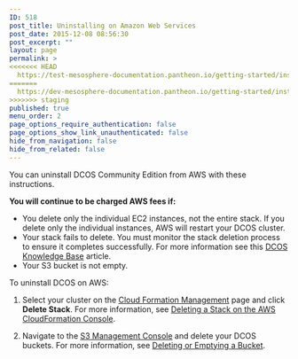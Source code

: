 ```yaml
---
ID: 518
post_title: Uninstalling on Amazon Web Services
post_date: 2015-12-08 08:56:30
post_excerpt: ""
layout: page
permalink: >
<<<<<<< HEAD
  https://test-mesosphere-documentation.pantheon.io/getting-started/installing/installing-community-edition/removeaws/
=======
  https://dev-mesosphere-documentation.pantheon.io/getting-started/installing/installing-community-edition/removeaws/
>>>>>>> staging
published: true
menu_order: 2
page_options_require_authentication: false
page_options_show_link_unauthenticated: false
hide_from_navigation: false
hide_from_related: false
---
```

You can uninstall DCOS Community Edition from AWS with these instructions.

**You will continue to be charged AWS fees if:**

*   You delete only the individual EC2 instances, not the entire stack. If you delete only the individual instances, AWS will restart your DCOS cluster.
*   Your stack fails to delete. You must monitor the stack deletion process to ensure it completes successfully. For more information see this <a href="https://support.mesosphere.com/hc/en-us/articles/204623889-Why-is-AWS-failing-to-delete-my-cluster-" target="_blank">DCOS Knowledge Base</a> article. 
*   Your S3 bucket is not empty.

To uninstall DCOS on AWS:

1.  Select your cluster on the <a href="https://console.aws.amazon.com/cloudformation/home" target="_blank">Cloud Formation Management</a> page and click **Delete Stack**. For more information, see <a href="http://docs.aws.amazon.com/AWSCloudFormation/latest/UserGuide/cfn-console-delete-stack.html" target="_blank">Deleting a Stack on the AWS CloudFormation Console</a>.

2.  Navigate to the <a href="https://console.aws.amazon.com/s3/home" target="_blank">S3 Management Console</a> and delete your DCOS buckets. For more information, see <a href="http://docs.aws.amazon.com/AmazonS3/latest/dev/delete-or-empty-bucket.html" target="_blank">Deleting or Emptying a Bucket</a>.